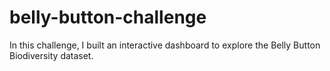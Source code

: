 # belly-button-challenge
In this challenge, I built an interactive dashboard to explore the Belly Button Biodiversity dataset.
